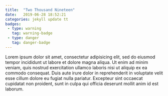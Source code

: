 ```yaml
---
title:  "Two Thousand Nineteen"
date:   2019-06-28 18:52:21
categories: jekyll update tt
badges:
 - type: warning
   tag: warning-badge
 - type: danger
   tag: danger-badge
---
```


Lorem ipsum dolor sit amet, consectetur adipisicing elit, sed do eiusmod tempor incididunt ut labore et dolore magna aliqua. Ut enim ad minim veniam, quis nostrud exercitation ullamco laboris nisi ut aliquip ex ea commodo consequat. Duis aute irure dolor in reprehenderit in voluptate velit esse cillum dolore eu fugiat nulla pariatur. Excepteur sint occaecat cupidatat non proident, sunt in culpa qui officia deserunt mollit anim id est laborum.
